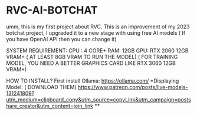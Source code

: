 # RVC-AI-BOTCHAT
umm, this is my first project about RVC. This is an improvement of my 2023 botchat project, I upgraded it to a new stage with using free AI models ( If you have OpenAI API then you can change it)


SYSTEM REQUIREMENT:
CPU : 4 CORE+
RAM: 12GB
GPU: RTX 2060 12GB VRAM+ ( AT LEAST 8GB VRAM TO RUN THE MODEL)
( FOR TRAINING MODEL, YOU NEED A BETTER GRAPHICS CARD LIKE RTX 3060 12GB VRAM+)

HOW TO INSTALL?
  First install Ollama: https://ollama.com/
  *Displaying Model: ( DOWNLOAD THEM)
     https://www.patreon.com/posts/live-models-131241809?utm_medium=clipboard_copy&utm_source=copyLink&utm_campaign=postshare_creator&utm_content=join_link
  **
